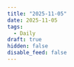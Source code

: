 ```yaml
---
title: "2025-11-05"
date: 2025-11-05
tags:
  - Daily
draft: true
hidden: false
disable_feed: false
---
```


